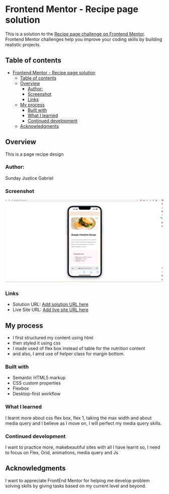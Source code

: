 # Frontend Mentor - Recipe page solution

This is a solution to the [Recipe page challenge on Frontend Mentor](https://www.frontendmentor.io/challenges/recipe-page-KiTsR8QQKm). Frontend Mentor challenges help you improve your coding skills by building realistic projects. 

## Table of contents

- [Frontend Mentor - Recipe page solution](#frontend-mentor---recipe-page-solution)
  - [Table of contents](#table-of-contents)
  - [Overview](#overview)
    - [Author:](#author)
    - [Screenshot](#screenshot)
    - [Links](#links)
  - [My process](#my-process)
    - [Built with](#built-with)
    - [What I learned](#what-i-learned)
    - [Continued development](#continued-development)
  - [Acknowledgments](#acknowledgments)



## Overview
This is a page recipe design

### Author: 
Sunday Justice Gabriel

### Screenshot

![](./assets/images/recipe-screenshoot.png)

### Links

- Solution URL: [Add solution URL here](https://github.com/zuru122/Recipe-page)
- Live Site URL: [Add live site URL here](https://recipe-page-gwns.vercel.app/)

## My process
* I first structured my content using html
* then styled it using css
* I made used of flex box instead of table for the nutrition content
* and also, I amd use of helper class for margin bottom.

### Built with

- Semantic HTML5 markup
- CSS custom properties
- Flexbox
- Desktop-first workflow

### What I learned

I learnt more about css flex box, flex 1, taking the max width and about media query and I believe as I move on, I will perfect my media query skills.


### Continued development

I want to practice more, makebeautiful sites with all I have learnt so, I need to focus on Flex, Grid, animations, media query and Js


## Acknowledgments

I want to appreciate FrontEnd Mentor for helping me develop problem solving skills by giving tasks based on my current level and beyond.
